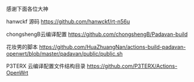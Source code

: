 感谢下面各位大神

hanwckf 源码 https://github.com/hanwckf/rt-n56u

chongshengB云编译配置  https://github.com/chongshengB/Padavan-build

花妆男的脚本 https://github.com/HuaZhuangNan/actions-build-padavan-openwrt/blob/master/padavan/public/public.sh

P3TERX 云编译配置文件结构目录 https://github.com/P3TERX/Actions-OpenWrt
